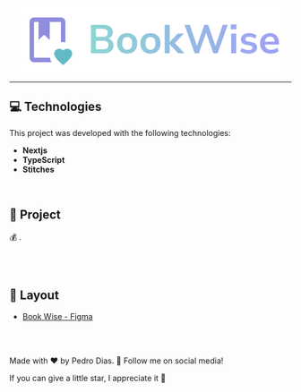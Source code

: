 <div align="center">  
  <img src="./src/assets/logo.svg" alt="logo" />
</div>

---

## 💻 Technologies

This project was developed with the following technologies:
<b>
- Nextjs
- TypeScript
- Stitches
</b>

</br>

## 📄 Project
💰 .

<br></br>

## 🔖 Layout
- [Book Wise - Figma](https://www.figma.com/file/lbraF69k4VGzIBp0hkBJru/BookWise-Copy?fuid=872539083645260626)

<br></br>

Made with ♥ by Pedro Dias. 👋 Follow me on social media! </br>

If you can give a little star, I appreciate it 🤩
